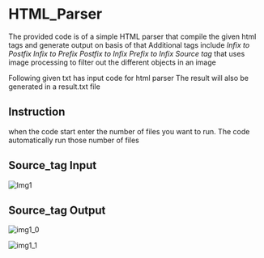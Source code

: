 # HTML_Parser
The provided code is of a simple HTML parser that compile the given html tags and generate output on basis of that
Additional tags include
_Infix to Postfix_
_Infix to Prefix_
_Postfix to Infix_
_Prefix to Infix_
_Source tag_ that uses image processing to filter out the different objects in an image

Following given txt has input code for html parser
The result will also be generated in a result.txt file

## **Instruction**
when the code start enter the number of files you want to run.
The code automatically run those number of files

## **Source_tag Input**


![Img1](https://github.com/talha-shahzad/HTML_Parser/assets/123324616/0eaa8ac9-9b0f-477b-b086-65ae212f0fb8)

## **Source_tag Output**

![img1_0](https://github.com/talha-shahzad/HTML_Parser/assets/123324616/e447a4ea-99f9-43f4-a7c9-313c5e2434e6)

![img1_1](https://github.com/talha-shahzad/HTML_Parser/assets/123324616/898c923c-e1f0-49c6-a439-593c4310efa3)
